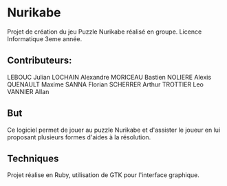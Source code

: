 # Nurikabe
Projet de création du jeu Puzzle Nurikabe réalisé en groupe. Licence Informatique 3eme année.

## Contributeurs:
LEBOUC Julian
LOCHAIN Alexandre
MORICEAU Bastien
NOLIERE Alexis
QUENAULT Maxime
SANNA Florian
SCHERRER Arthur
TROTTIER Leo
VANNIER Allan

## But
Ce logiciel permet de jouer au puzzle Nurikabe et d'assister le joueur en lui proposant plusieurs formes d'aides à la résolution.

## Techniques
Projet réalise en Ruby, utilisation de GTK pour l'interface graphique.

